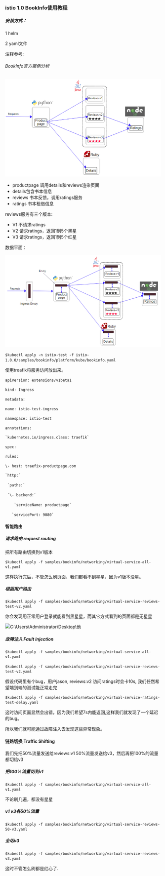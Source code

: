 ### istio 1.0 BookInfo使用教程

##### 安装方式：

1  helm

2  yaml文件

注释参考:

###### BookInfo官方案例分析

![image\架构](image\架构.png)

- productpage 调用details和reviews渲染页面
- details包含书本信息
- reviews 书本反馈，调用ratings服务
- ratings 书本租借信息

reviews服务有三个版本:

- V1 不请求ratings
- V2 请求ratings，返回1到5个黑星
- V3 请求ratings，返回1到5个红星

数据平面：

![image\数据](image\数据.png)

`$kubectl apply -n istio-test -f istio-1.0.0/samples/bookinfo/platform/kube/bookinfo.yaml`



使用treafik将服务访问放出来。

`apiVersion: extensions/v1beta1`

`kind: Ingress`

`metadata:`

  `name: istio-test-ingress`

  `namespace: istio-test`

  `annotations:`

```
`kubernetes.io/ingress.class: traefik`
```

`spec:`

  `rules:`

  `\- host: traefix-productpage.com`

```
`http:`

 `paths:`

 `\- backend:`

    `serviceName: productpage`

   `servicePort: 9080`
```

#### 智能路由

##### 请求路由 request routing

把所有路由切换到v1版本

```
$kubectl apply -f samples/bookinfo/networking/virtual-service-all-v1.yaml
```

这样执行完后，不管怎么刷页面，我们都看不到星星，因为v1版本没星。

##### 根据用户路由

```
$kubectl apply -f samples/bookinfo/networking/virtual-service-reviews-test-v2.yaml
```

你会发现用正常用户登录就能看到黑星星，而其它方式看到的页面都是无星星

![C:\Users\Administrator\Desktop\他](C:\Users\Administrator\Desktop\他.png)

##### 故障注入 Fault injection

```
$kubectl apply -f samples/bookinfo/networking/virtual-service-all-v1.yaml

$kubectl apply -f samples/bookinfo/networking/virtual-service-reviews-test-v2.yaml
```

假设代码里有个bug，用户jason, reviews:v2 访问ratings时会卡10s, 我们任然希望端到端的测试能正常走完

```
$kubectl apply -f samples/bookinfo/networking/virtual-service-ratings-test-delay.yaml
```

这时访问页面显然会出错，因为我们希望7s内能返回,这样我们就发现了一个延迟的bug。

所以我们就可能通过故障注入去发现这些异常现象。

#### 链路切换 Traffic Shifting

我们先把50%流量发送给reviews:v1 50%流量发送给v3，然后再把100%的流量都切给v3

##### 把100%流量切到v1

```
$kubectl apply -f samples/bookinfo/networking/virtual-service-all-v1.yaml
```

不论刷几遍，都没有星星

##### v1 v3各50%流量

```
$kubectl apply -f samples/bookinfo/networking/virtual-service-reviews-50-v3.yaml
```

##### 全切v3

```
$kubectl apply -f samples/bookinfo/networking/virtual-service-reviews-v3.yaml
```

这时不管怎么刷都是红心了.
